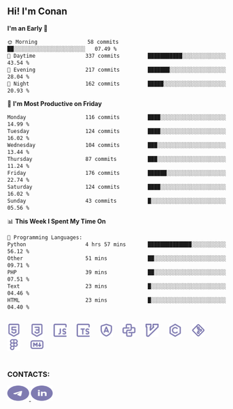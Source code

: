 ## Hi! I'm Conan

<!--START_SECTION:waka-->
**I'm an Early 🐤** 

```text
🌞 Morning                58 commits          ██░░░░░░░░░░░░░░░░░░░░░░░   07.49 % 
🌆 Daytime                337 commits         ███████████░░░░░░░░░░░░░░   43.54 % 
🌃 Evening                217 commits         ███████░░░░░░░░░░░░░░░░░░   28.04 % 
🌙 Night                  162 commits         █████░░░░░░░░░░░░░░░░░░░░   20.93 % 
```
📅 **I'm Most Productive on Friday** 

```text
Monday                   116 commits         ████░░░░░░░░░░░░░░░░░░░░░   14.99 % 
Tuesday                  124 commits         ████░░░░░░░░░░░░░░░░░░░░░   16.02 % 
Wednesday                104 commits         ███░░░░░░░░░░░░░░░░░░░░░░   13.44 % 
Thursday                 87 commits          ███░░░░░░░░░░░░░░░░░░░░░░   11.24 % 
Friday                   176 commits         ██████░░░░░░░░░░░░░░░░░░░   22.74 % 
Saturday                 124 commits         ████░░░░░░░░░░░░░░░░░░░░░   16.02 % 
Sunday                   43 commits          █░░░░░░░░░░░░░░░░░░░░░░░░   05.56 % 
```


📊 **This Week I Spent My Time On** 

```text
💬 Programming Languages: 
Python                   4 hrs 57 mins       ██████████████░░░░░░░░░░░   56.12 % 
Other                    51 mins             ██░░░░░░░░░░░░░░░░░░░░░░░   09.71 % 
PHP                      39 mins             ██░░░░░░░░░░░░░░░░░░░░░░░   07.51 % 
Text                     23 mins             █░░░░░░░░░░░░░░░░░░░░░░░░   04.46 % 
HTML                     23 mins             █░░░░░░░░░░░░░░░░░░░░░░░░   04.40 % 
```


<!--END_SECTION:waka-->


<br>

<div align="left">
  <img src="icons/skills/html.svg" height="30" alt="html5"/>
  <img width="15"/>
  <img src="icons/skills/css.svg" height="30" alt="css"/>
    <img width="15"/>
  <img src="icons/skills/javascript.svg" height="30" alt="javascript"/>
  <img width="15"/>
  <img src="icons/skills/typescript.svg" height="30" alt="typescript"/>
  <img width="15"/>
  <img src="icons/skills/angular.svg" height="30" alt="angular"/>
  <img width="15"/>
  <img src="icons/skills/python.svg" height="30" alt="python"/>
  <img width="15"/>
  <img src="icons/skills/vim.svg" height="30" alt="vim"  />
  <img width="15"/>
  <img src="icons/skills/c.svg" height="30" alt="c"/>
  <img width="15"/>
  <img src="icons/skills/git.svg" height="30" alt="git"/>
  <img width="15"/>
  <img src="icons/skills/figma.svg" height="30" alt="figma"/>
  <img width="15"/>
  <img src="icons/skills/markdown.svg" height="30" alt="markdown"/>
</div>

<br>


### CONTACTS:

<div align="left">
  <a href="https://t.me/gkkconan">
    <img src="icons/contacts/telegram.svg" width="50" height="35" alt="telegram"/>
  </a>
  <a href="https://www.linkedin.com/in/gkkconan">
    <img src="icons/contacts/linkedin.svg" width="50" height="35" alt="linkedin"/>
  </a>
</div>
